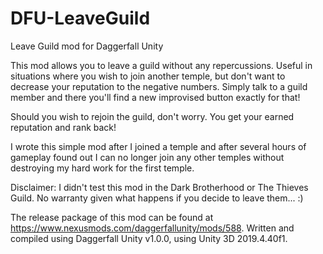 # DFU-LeaveGuild
Leave Guild mod for Daggerfall Unity

This mod allows you to leave a guild without any repercussions. Useful in situations where you wish to join another temple, but don't want to decrease your reputation to the negative numbers. Simply talk to a guild member and there you'll find a new improvised button exactly for that!

Should you wish to rejoin the guild, don't worry. You get your earned reputation and rank back!

I wrote this simple mod after I joined a temple and after several hours of gameplay found out I can no longer join any other temples without destroying my hard work for the first temple.

Disclaimer: I didn't test this mod in the Dark Brotherhood or The Thieves Guild. No warranty given what happens if you decide to leave them... :)

The release package of this mod can be found at https://www.nexusmods.com/daggerfallunity/mods/588.
Written and compiled using Daggerfall Unity v1.0.0, using Unity 3D 2019.4.40f1.
